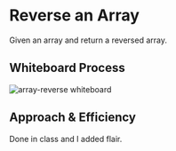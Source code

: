 # Reverse an Array
Given an array and return a reversed array.

## Whiteboard Process
![array-reverse whiteboard](./array-reverse.png)

## Approach & Efficiency
Done in class and I added flair.